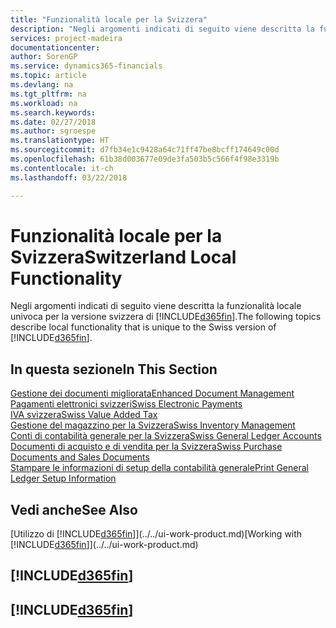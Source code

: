 ```yaml
---
title: "Funzionalità locale per la Svizzera"
description: "Negli argomenti indicati di seguito viene descritta la funzionalità locale nella versione svizzera di [!INCLUDE[d365fin](../../includes/d365fin_md.md)]."
services: project-madeira
documentationcenter: 
author: SorenGP
ms.service: dynamics365-financials
ms.topic: article
ms.devlang: na
ms.tgt_pltfrm: na
ms.workload: na
ms.search.keywords: 
ms.date: 02/27/2018
ms.author: sgroespe
ms.translationtype: HT
ms.sourcegitcommit: d7fb34e1c9428a64c71ff47be8bcff174649c00d
ms.openlocfilehash: 61b38d003677e09de3fa503b5c566f4f98e3319b
ms.contentlocale: it-ch
ms.lasthandoff: 03/22/2018

---
```

# <a name="switzerland-local-functionality"></a><span data-ttu-id="b682c-103">Funzionalità locale per la Svizzera</span><span class="sxs-lookup"><span data-stu-id="b682c-103">Switzerland Local Functionality</span></span>
<span data-ttu-id="b682c-104">Negli argomenti indicati di seguito viene descritta la funzionalità locale univoca per la versione svizzera di [!INCLUDE[d365fin](../../includes/d365fin_md.md)].</span><span class="sxs-lookup"><span data-stu-id="b682c-104">The following topics describe local functionality that is unique to the Swiss version of [!INCLUDE[d365fin](../../includes/d365fin_md.md)].</span></span>  

## <a name="in-this-section"></a><span data-ttu-id="b682c-105">In questa sezione</span><span class="sxs-lookup"><span data-stu-id="b682c-105">In This Section</span></span>  
 [<span data-ttu-id="b682c-106">Gestione dei documenti migliorata</span><span class="sxs-lookup"><span data-stu-id="b682c-106">Enhanced Document Management</span></span>](enhanced-document-management.md)  
 [<span data-ttu-id="b682c-107">Pagamenti elettronici svizzeri</span><span class="sxs-lookup"><span data-stu-id="b682c-107">Swiss Electronic Payments</span></span>](swiss-electronic-payments.md)  
 [<span data-ttu-id="b682c-108">IVA svizzera</span><span class="sxs-lookup"><span data-stu-id="b682c-108">Swiss Value Added Tax</span></span>](swiss-value-added-tax.md)  
 [<span data-ttu-id="b682c-109">Gestione del magazzino per la Svizzera</span><span class="sxs-lookup"><span data-stu-id="b682c-109">Swiss Inventory Management</span></span>](swiss-inventory-management.md)  
 [<span data-ttu-id="b682c-110">Conti di contabilità generale per la Svizzera</span><span class="sxs-lookup"><span data-stu-id="b682c-110">Swiss General Ledger Accounts</span></span>](swiss-general-ledger-accounts.md)  
 [<span data-ttu-id="b682c-111">Documenti di acquisto e di vendita per la Svizzera</span><span class="sxs-lookup"><span data-stu-id="b682c-111">Swiss Purchase Documents and Sales Documents</span></span>](swiss-purchase-documents-and-sales-documents.md)  
 [<span data-ttu-id="b682c-112">Stampare le informazioni di setup della contabilità generale</span><span class="sxs-lookup"><span data-stu-id="b682c-112">Print General Ledger Setup Information</span></span>](how-to-print-general-ledger-setup-information.md)

## <a name="see-also"></a><span data-ttu-id="b682c-113">Vedi anche</span><span class="sxs-lookup"><span data-stu-id="b682c-113">See Also</span></span>
<span data-ttu-id="b682c-114">[Utilizzo di [!INCLUDE[d365fin](../../includes/d365fin_md.md)]](../../ui-work-product.md)</span><span class="sxs-lookup"><span data-stu-id="b682c-114">[Working with [!INCLUDE[d365fin](../../includes/d365fin_md.md)]](../../ui-work-product.md)</span></span>

## [!INCLUDE[d365fin](../../includes/free_trial_md.md)]  
## [!INCLUDE[d365fin](../../includes/training_link_md.md)]

